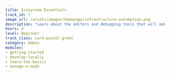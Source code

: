 ```yaml
---
title: Ecosystem Essentials
track_id: 7
image_url: /assets/images/homepage/infrastructure-automation.png
description: "Learn about the editors and debugging tools that will make it easier to develop and test your cookbooks. This includes using Windows PowerShell DSC with Chef. You'll also learn the ins and outs of open source licensing."
hours: 4
level: Beginner
track_class: card-pastel-green
category: Admin
modules:
- getting-started
- develop-locally
- learn-the-basics
- manage-a-node
---
```

